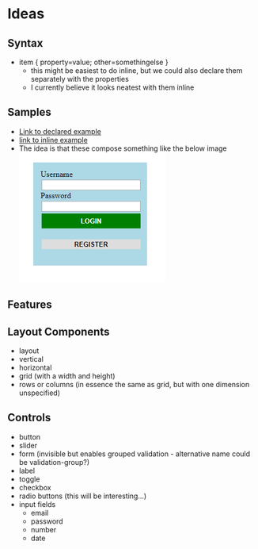 Ideas
===
## Syntax
- item { property=value; other=somethingelse }
  - this might be easiest to do inline, but we could also declare them separately with the properties
  - I currently believe it looks neatest with them inline

## Samples
- [Link to declared example](https://github.com/Zenthurion/MDSD-Project/blob/master/DSL%20Proposals/login.gui)
- [link to inline example](https://github.com/Zenthurion/MDSD-Project/blob/master/DSL%20Proposals/login-inline.gui)
- The idea is that these compose something like the below image  
![login](DSL%20Proposals/img/login.png)

## Features


## Layout Components
- layout
- vertical
- horizontal
- grid (with a width and height)
- rows or columns (in essence the same as grid, but with one dimension unspecified)

## Controls
- button
- slider
- form (invisible but enables grouped validation - alternative name could be validation-group?)
- label
- toggle
- checkbox
- radio buttons (this will be interesting...)
- input fields
  - email
  - password
  - number
  - date